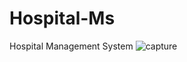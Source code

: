 # Hospital-Ms
Hospital Management System
![capture](https://user-images.githubusercontent.com/22344432/49001116-c3e31000-f16c-11e8-813f-a43a65a99003.PNG)
